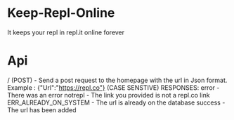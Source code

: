 # Keep-Repl-Online
It keeps your repl in repl.it online forever
# Api
/ (POST) - Send a post request to the homepage with the url in Json format. Example : {"Url":"https://repl.co"} (CASE SENSTIVE)
RESPONSES:
error - There was an error
notrepl - The link you provided is not a repl.co link
ERR_ALREADY_ON_SYSTEM - The url is already on the database
success - The url has been added


